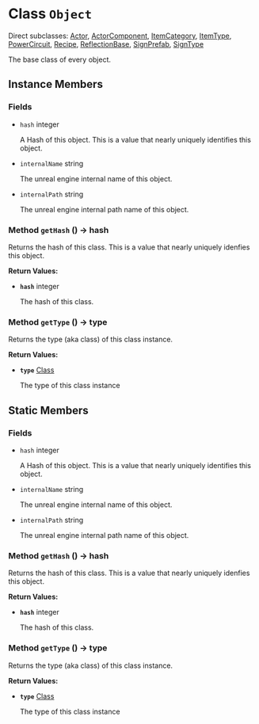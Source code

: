 # Class <code>Object</code>

Direct subclasses: <a href="Actor.md">Actor</a>, <a href="ActorComponent.md">ActorComponent</a>, <a href="ItemCategory.md">ItemCategory</a>, <a href="ItemType.md">ItemType</a>, <a href="PowerCircuit.md">PowerCircuit</a>, <a href="Recipe.md">Recipe</a>, <a href="ReflectionBase.md">ReflectionBase</a>, <a href="SignPrefab.md">SignPrefab</a>, <a href="SignType.md">SignType</a>

The base class of every object.
## Instance Members
### Fields
- <code id="hash">hash</code> integer

  A Hash of this object. This is a value that nearly uniquely identifies this object.
- <code id="internal-name">internalName</code> string

  The unreal engine internal name of this object.
- <code id="internal-path">internalPath</code> string

  The unreal engine internal path name of this object.
### Method <code id="get-hash">getHash</code> () → hash
Returns the hash of this class. This is a value that nearly uniquely idenfies this object.


<b>Return Values:</b>

- <code><b>hash</b></code> integer

  The hash of this class.
### Method <code id="get-type">getType</code> () → type
Returns the type (aka class) of this class instance.


<b>Return Values:</b>

- <code><b>type</b></code> <a href="Class.md">Class</a>

  The type of this class instance
## Static Members
### Fields
- <code id="s-hash">hash</code> integer

  A Hash of this object. This is a value that nearly uniquely identifies this object.
- <code id="s-internal-name">internalName</code> string

  The unreal engine internal name of this object.
- <code id="s-internal-path">internalPath</code> string

  The unreal engine internal path name of this object.
### Method <code id="s-get-hash">getHash</code> () → hash
Returns the hash of this class. This is a value that nearly uniquely idenfies this object.


<b>Return Values:</b>

- <code><b>hash</b></code> integer

  The hash of this class.
### Method <code id="s-get-type">getType</code> () → type
Returns the type (aka class) of this class instance.


<b>Return Values:</b>

- <code><b>type</b></code> <a href="Class.md">Class</a>

  The type of this class instance